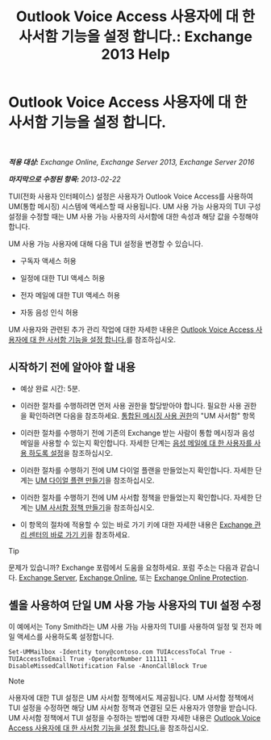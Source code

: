 ﻿---
title: 'Outlook Voice Access 사용자에 대 한 사서함 기능을 설정 합니다.: Exchange 2013 Help'
TOCTitle: Outlook Voice Access 사용자에 대 한 사서함 기능을 설정 합니다.
ms:assetid: a56bfd75-7bc5-49b9-b098-06855a720dcd
ms:mtpsurl: https://technet.microsoft.com/ko-kr/library/Bb124030(v=EXCHG.150)
ms:contentKeyID: 50556048
ms.date: 05/22/2018
mtps_version: v=EXCHG.150
ms.translationtype: MT
---

# Outlook Voice Access 사용자에 대 한 사서함 기능을 설정 합니다.

 

_**적용 대상:** Exchange Online, Exchange Server 2013, Exchange Server 2016_

_**마지막으로 수정된 항목:** 2013-02-22_

TUI(전화 사용자 인터페이스) 설정은 사용자가 Outlook Voice Access를 사용하여 UM(통합 메시징) 시스템에 액세스할 때 사용됩니다. UM 사용 가능 사용자의 TUI 구성 설정을 수정할 때는 UM 사용 가능 사용자의 사서함에 대한 속성과 해당 값을 수정해야 합니다.

UM 사용 가능 사용자에 대해 다음 TUI 설정을 변경할 수 있습니다.

  - 구독자 액세스 허용

  - 일정에 대한 TUI 액세스 허용

  - 전자 메일에 대한 TUI 액세스 허용

  - 자동 음성 인식 허용

UM 사용자와 관련된 추가 관리 작업에 대한 자세한 내용은 [Outlook Voice Access 사용자에 대 한 사서함 기능을 설정 합니다.](set-mailbox-features-for-an-outlook-voice-access-user-exchange-2013-help.md)를 참조하십시오.

## 시작하기 전에 알아야 할 내용

  - 예상 완료 시간: 5분.

  - 이러한 절차를 수행하려면 먼저 사용 권한을 할당받아야 합니다. 필요한 사용 권한을 확인하려면 다음을 참조하세요. [통합된 메시징 사용 권한](unified-messaging-permissions-exchange-2013-help.md)의 "UM 사서함" 항목

  - 이러한 절차를 수행하기 전에 기존의 Exchange 받는 사람이 통합 메시징과 음성 메일을 사용할 수 있는지 확인합니다. 자세한 단계는 [음성 메일에 대 한 사용자를 사용 하도록 설정](https://docs.microsoft.com/ko-kr/exchange/voice-mail-unified-messaging/set-up-voice-mail/enable-a-user-for-voice-mail)을 참조하십시오.

  - 이러한 절차를 수행하기 전에 UM 다이얼 플랜을 만들었는지 확인합니다. 자세한 단계는 [UM 다이얼 플랜 만들기](https://docs.microsoft.com/ko-kr/exchange/voice-mail-unified-messaging/connect-voice-mail-system/create-um-dial-plan)을 참조하십시오.

  - 이러한 절차를 수행하기 전에 UM 사서함 정책을 만들었는지 확인합니다. 자세한 단계는 [UM 사서함 정책 만들기](https://docs.microsoft.com/ko-kr/exchange/voice-mail-unified-messaging/set-up-voice-mail/create-um-mailbox-policy)을 참조하십시오.

  - 이 항목의 절차에 적용할 수 있는 바로 가기 키에 대한 자세한 내용은 [Exchange 관리 센터의 바로 가기 키](keyboard-shortcuts-in-the-exchange-admin-center-exchange-online-protection-help.md)을 참조하세요.


> [!TIP]
> 문제가 있습니까? Exchange 포럼에서 도움을 요청하세요. 포럼 주소는 다음과 같습니다. <A href="https://go.microsoft.com/fwlink/p/?linkid=60612">Exchange Server</A>, <A href="https://go.microsoft.com/fwlink/p/?linkid=267542">Exchange Online</A>, 또는 <A href="https://go.microsoft.com/fwlink/p/?linkid=285351">Exchange Online Protection</A>.



## 셸을 사용하여 단일 UM 사용 가능 사용자의 TUI 설정 수정

이 예에서는 Tony Smith라는 UM 사용 가능 사용자의 TUI를 사용하여 일정 및 전자 메일 액세스를 사용하도록 설정합니다.

    Set-UMMailbox -Identity tony@contoso.com TUIAccessToCal True -TUIAccessToEmail True -OperatorNumber 111111 -DisableMissedCallNotification False -AnonCallBlock True


> [!NOTE]
> 사용자에 대한 TUI 설정은 UM 사서함 정책에서도 제공됩니다. UM 사서함 정책에서 TUI 설정을 수정하면 해당 UM 사서함 정책과 연결된 모든 사용자가 영향을 받습니다. UM 사서함 정책에서 TUI 설정을 수정하는 방법에 대한 자세한 내용은 <A href="https://docs.microsoft.com/ko-kr/exchange/voice-mail-unified-messaging/set-up-client-voice-mail-features/set-mailbox-features-for-users">Outlook Voice Access 사용자에 대 한 사서함 기능을 설정 합니다.</A>을 참조하십시오.


